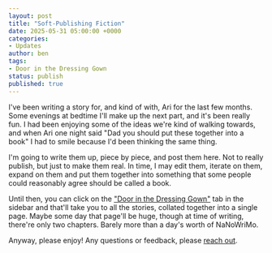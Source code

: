 ```yaml
---
layout: post
title: "Soft-Publishing Fiction"
date: 2025-05-31 05:00:00 +0000
categories:
- Updates
author: ben
tags:
- Door in the Dressing Gown
status: publish
published: true
---
```

I've been writing a story for, and kind of with, Ari for the last few months. Some evenings at bedtime I'll make up the next part, and it's been really fun. I had been enjoying some of the ideas we're kind of walking towards, and when Ari one night said "Dad you should put these together into a book" I had to smile because I'd been thinking the same thing.

I'm going to write them up, piece by piece, and post them here. Not to really publish, but just to make them real. In time, I may edit them, iterate on them, expand on them and put them together into something that some people could reasonably agree should be called a book. 

Until then, you can click on the ["Door in the Dressing Gown"](/door-in-the-dressing-gown/) tab in the sidebar and that'll take you to all the stories, collated together into a single page. Maybe some day that page'll be huge, though at time of writing, there're only two chapters. Barely more than a day's worth of NaNoWriMo.

Anyway, please enjoy! Any questions or feedback, please [reach out](ben@ben.ie).